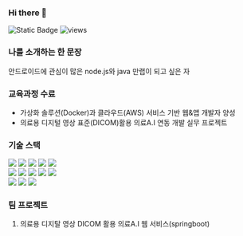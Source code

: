 ### Hi there 👋
![Static Badge](https://img.shields.io/badge/Email-03C75A?style=flat-square&logo-Naver&logoColor-white)
![views](https://gh-hits.nomadcoders.workers.dev/view?username=phser29)

### 나를 소개하는 한 문장
안드로이드에 관심이 많은 node.js와 java 만랩이 되고 싶은 자

### 교육과정 수료
* 가상화 솔루션(Docker)과 클라우드(AWS) 서비스 기반 웹&앱 개발자 양성
* 의료용 디지털 영상 표준(DICOM)활용 의료A.I 연동 개발 실무 프로젝트

### 기술 스택
<div>
  <img src="https://img.shields.io/badge/java-007396?style=for-the-badge&logo=java&logoColor=white"> 
  <img src="https://img.shields.io/badge/html5-E34F26?style=for-the-badge&logo=html5&logoColor=white"> 
  <img src="https://img.shields.io/badge/css-1572B6?style=for-the-badge&logo=css3&logoColor=white"> 
  <img src="https://img.shields.io/badge/javascript-F7DF1E?style=for-the-badge&logo=javascript&logoColor=black"> 
  <img src="https://img.shields.io/badge/jquery-0769AD?style=for-the-badge&logo=jquery&logoColor=white">
  <br>
  <img src="https://img.shields.io/badge/oracle-F80000?style=for-the-badge&logo=oracle&logoColor=white"> 
  <img src="https://img.shields.io/badge/mysql-4479A1?style=for-the-badge&logo=mysql&logoColor=white"> 
  <img src="https://img.shields.io/badge/mongoDB-47A248?style=for-the-badge&logo=MongoDB&logoColor=white">
  <img src="https://img.shields.io/badge/react-61DAFB?style=for-the-badge&logo=react&logoColor=black"> 
  <img src="https://img.shields.io/badge/node.js-339933?style=for-the-badge&logo=Node.js&logoColor=white">
  <br>
  <img src="https://img.shields.io/badge/spring-6DB33F?style=for-the-badge&logo=spring&logoColor=white"> 
  <img src="https://img.shields.io/badge/docker-5Dj33e?style=for-the-badge&logo=docker&logoColor=white">
  <img src="https://img.shields.io/badge/android-007396?style=for-the-badge&logo=android&logoColor=white">
</div>


### 팀 프로젝트
1. 의료용 디지탈 영상 DICOM 활용 의료A.I 웹 서비스(springboot)
